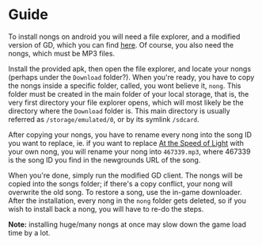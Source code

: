 # Guide

To install nongs on android you will need a file explorer, and a modified version of GD, which you can find [here](http://www.mediafire.com/file/t4wynsftd98zmju/nong-hack.apk/file). Of course, you also need the nongs, which must be MP3 files.

Install the provided apk, then open the file explorer, and locate your nongs (perhaps under the `Download` folder?). When you're ready, you have to copy the nongs inside a specific folder, called, you wont believe it, `nong`. This folder must be created in the main folder of your local storage, that is, the very first directory your file explorer opens, which will most likely be the directory where the `Download` folder is. This main directory is usually referred as `/storage/emulated/0`, or by its symlink `/sdcard`.

After copying your nongs, you have to rename every nong into the song ID you want to replace, ie. if you want to replace [At the Speed of Light](https://www.newgrounds.com/audio/listen/467339) with your own nong, you will rename your nong into `467339.mp3`, where 467339 is the song ID you find in the newgrounds URL of the song.

When you're done, simply run the modified GD client. The nongs will be copied into the songs folder; if there's a copy conflict, your nong will overwrite the old song. To restore a song, use the in-game downloader. After the installation, every nong in the `nong` folder gets deleted, so if you wish to install back a nong, you will have to re-do the steps.

**Note:** installing huge/many nongs at once may slow down the game load time by a lot.